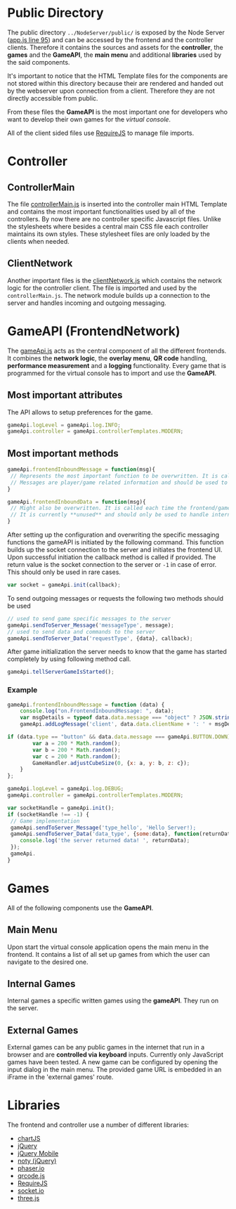 # Public Directory
The public directory ```../NodeServer/public/``` is exposed by the Node Server ([app.js line 95](https://gitlab.homeset.de/fhKiel/virtual-console/blob/master/NodeServer/app.js#L95)) and can be accessed by the frontend and the controller clients.
Therefore it contains the sources and assets for the **controller**, the **games** and the **GameAPI**, the **main menu** and additional **libraries** used by the said components.

It's important to notice that the HTML Template files for the components are not stored within this directory because their are rendered and handed out by the webserver upon connection from a client. Therefore they are not directly accessible from public.

From these files the **GameAPI** is the most important one for developers who want to develop their own games for the *virtual console*.

All of the client sided files use [RequireJS](http://requirejs.org/) to manage file imports.

# Controller
## ControllerMain
The file [controllerMain.js](https://gitlab.homeset.de/fhKiel/virtual-console/blob/master/NodeServer/public/js/controllerJS/controllerMain.js) is inserted into the controller main HTML Template and contains the most important functionalities used by all of the controllers. By now there are no controller specific Javascript files. Unlike the stylesheets where besides a central main CSS file each controller maintains its own styles. These stylesheet files are only loaded by the clients when needed.
## ClientNetwork
Another important files is the [clientNetwork.js](https://gitlab.homeset.de/fhKiel/virtual-console/blob/master/NodeServer/public/js/controllerJS/clientNetwork.js) which contains the network logic for the controller client. The file is imported and used by the ```controllerMain.js```. The network module builds up a connection to the server and handles incoming and outgoing messaging.
 
# GameAPI (FrontendNetwork)
The [gameApi.js](https://gitlab.homeset.de/fhKiel/virtual-console/blob/master/NodeServer/public/js/gameApi.js) acts as the central component of all the different frontends. It combines the **network logic**, the **overlay menu**, **QR code** handling, **performance measurement** and a **logging** functionality.
Every game that is programmed for the virtual console has to import and use the **GameAPI**. 

## Most important attributes
The API allows to setup preferences for the game.
```JavaScript
gameApi.logLevel = gameApi.log.INFO;
gameApi.controller = gameApi.controllerTemplates.MODERN;
```

## Most important methods

```JavaScript
gameApi.frontendInboundMessage = function(msg){
 // Represents the most important function to be overwritten. It is called each time the frontend/game receives a message from the server.
 // Messages are player/game related information and should be used to control the game.
}
```
```JavaScript
gameApi.frontendInboundData = function(msg){
 // Might also be overwritten. It is called each time the frontend/game receives data from the server. 
 // It is currently **unused** and should only be used to handle internal, game-unrelated commands.
}
```
After setting up the configuration and overwriting the specific messaging functions the gameAPI is initiated by the following command.
This function builds up the socket connection to the server and initiates the frontend UI. Upon successful initiation the callback method is called if provided.
The return value is the socket connection to the server or ```-1``` in case of error. This should only be used in rare cases.
```JavaScript
var socket = gameApi.init(callback);
```

To send outgoing messages or requests the following two methods should be used
```JavaScript
// used to send game specific messages to the server
gameApi.sendToServer_Message('messageType', message);
// used to send data and commands to the server
gameApi.sendToServer_Data('requestType', {data}, callback);
```

After game initialization the server needs to know that the game has started completely by using following method call.
```JavaScript
gameApi.tellServerGameIsStarted();
```

### Example
```JavaScript
gameApi.frontendInboundMessage = function (data) {
    console.log("on.FrontendInboundMessage: ", data);
    var msgDetails = typeof data.data.message === "object" ? JSON.stringify(data.data.message) : data.data.message;
    gameApi.addLogMessage('client', data.data.clientName + ': ' + msgDetails);

if (data.type == "button" && data.data.message === gameApi.BUTTON.DOWN) {
        var a = 200 * Math.random();
        var b = 200 * Math.random();
        var c = 200 * Math.random();
        GameHandler.adjustCubeSize(0, {x: a, y: b, z: c});
    }
};

gameApi.logLevel = gameApi.log.DEBUG;
gameApi.controller = gameApi.controllerTemplates.MODERN;

var socketHandle = gameApi.init();
if (socketHandle !== -1) {
 // Game implementation
 gameApi.sendToServer_Message('type_hello', 'Hello Server!);
 gameApi.sendToServer_Data('data_type', {some:data}, function(returnData){
    console.log('the server returned data! ', returnData);
 });
 gameApi.
}
```

# Games
All of the following components use the **GameAPI**.
## Main Menu
Upon start the virtual console application opens the main menu in the frontend. It contains a list of all set up games from which the user can navigate to the desired one.
## Internal Games
Internal games a specific written games using the **gameAPI**. They run on the server.
## External Games
External games can be any public games in the internet that run in a browser and are **controlled via keyboard** inputs. Currently only JavaScript games have been tested.
A new game can be configured by opening the input dialog in the main menu. The provided game URL is embedded in an iFrame in the 'external games' route.

# Libraries
The frontend and controller use a number of different libraries:
* [chartJS](http://chartjs.org/)
* [jQuery](http://jquery.com/)
* [jQuery Mobile](https://jquerymobile.com/)
* [noty (jQuery)](http://ned.im/noty)
* [phaser.io](http://phaser.io/)
* [qrcode.js](https://davidshimjs.github.io/qrcodejs/)
* [RequireJS](http://requirejs.org/)
* [socket.io](http://socket.io/)
* [three.js](http://threejs.org/)